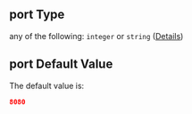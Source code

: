 ## port Type

any of the following: `integer` or `string` ([Details](httpget-properties-port.md))

## port Default Value

The default value is:

```json
8080
```
